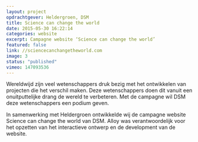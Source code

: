 ```yaml
---
layout: project
opdrachtgever: Heldergroen, DSM
title: Science can change the world
date: 2015-05-30 16:22:14
categories: website
excerpt: Campagne website ‘Science can change the world’
featured: false
link: //sciencecanchangetheworld.com
image: 3
status: "published"
vimeo: 147093536
---
```

Wereldwijd zijn veel wetenschappers druk bezig met het ontwikkelen van projecten die het verschil maken. Deze wetenschappers doen dit vanuit een onuitputtelijke drang de wereld te verbeteren. Met de campagne wil DSM deze wetenschappers een podium geven.

In samenwerking met Heldergroen ontwikkelde wij de campagne website Science can change the world van DSM. Alloy was verantwoordelijk voor het opzetten van het interactieve ontwerp en de development van de website.
